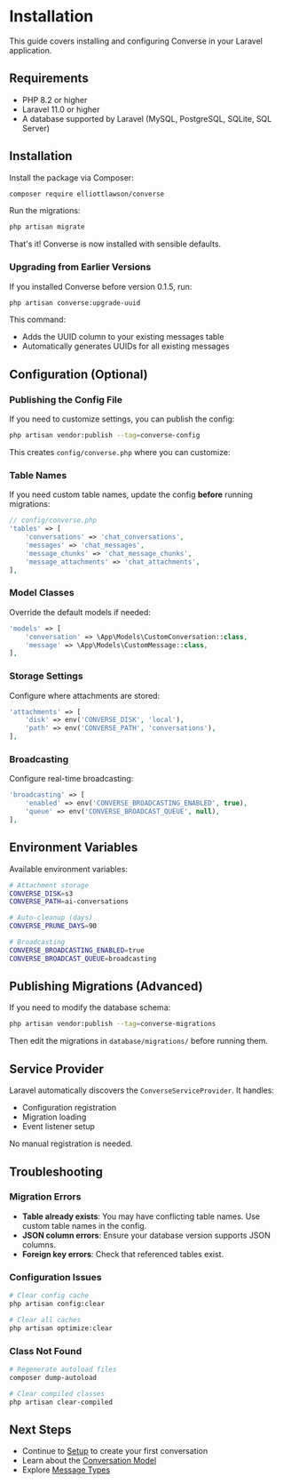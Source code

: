# Installation

This guide covers installing and configuring Converse in your Laravel application.

## Requirements

- PHP 8.2 or higher
- Laravel 11.0 or higher
- A database supported by Laravel (MySQL, PostgreSQL, SQLite, SQL Server)

## Installation

Install the package via Composer:

```bash
composer require elliottlawson/converse
```

Run the migrations:

```bash
php artisan migrate
```

That's it! Converse is now installed with sensible defaults.

### Upgrading from Earlier Versions

If you installed Converse before version 0.1.5, run:

```bash
php artisan converse:upgrade-uuid
```

This command:
- Adds the UUID column to your existing messages table
- Automatically generates UUIDs for all existing messages

## Configuration (Optional)

### Publishing the Config File

If you need to customize settings, you can publish the config:

```bash
php artisan vendor:publish --tag=converse-config
```

This creates `config/converse.php` where you can customize:

### Table Names

If you need custom table names, update the config **before** running migrations:

```php
// config/converse.php
'tables' => [
    'conversations' => 'chat_conversations',
    'messages' => 'chat_messages',
    'message_chunks' => 'chat_message_chunks', 
    'message_attachments' => 'chat_attachments',
],
```

### Model Classes

Override the default models if needed:

```php
'models' => [
    'conversation' => \App\Models\CustomConversation::class,
    'message' => \App\Models\CustomMessage::class,
],
```

### Storage Settings

Configure where attachments are stored:

```php
'attachments' => [
    'disk' => env('CONVERSE_DISK', 'local'),
    'path' => env('CONVERSE_PATH', 'conversations'),
],
```

### Broadcasting

Configure real-time broadcasting:

```php
'broadcasting' => [
    'enabled' => env('CONVERSE_BROADCASTING_ENABLED', true),
    'queue' => env('CONVERSE_BROADCAST_QUEUE', null),
],
```

## Environment Variables

Available environment variables:

```bash
# Attachment storage
CONVERSE_DISK=s3
CONVERSE_PATH=ai-conversations

# Auto-cleanup (days)
CONVERSE_PRUNE_DAYS=90

# Broadcasting
CONVERSE_BROADCASTING_ENABLED=true
CONVERSE_BROADCAST_QUEUE=broadcasting
```

## Publishing Migrations (Advanced)

If you need to modify the database schema:

```bash
php artisan vendor:publish --tag=converse-migrations
```

Then edit the migrations in `database/migrations/` before running them.

## Service Provider

Laravel automatically discovers the `ConverseServiceProvider`. It handles:
- Configuration registration
- Migration loading
- Event listener setup

No manual registration is needed.

## Troubleshooting

### Migration Errors

- **Table already exists**: You may have conflicting table names. Use custom table names in the config.
- **JSON column errors**: Ensure your database version supports JSON columns.
- **Foreign key errors**: Check that referenced tables exist.

### Configuration Issues

```bash
# Clear config cache
php artisan config:clear

# Clear all caches
php artisan optimize:clear
```

### Class Not Found

```bash
# Regenerate autoload files
composer dump-autoload

# Clear compiled classes
php artisan clear-compiled
```

## Next Steps

- Continue to [Setup](/guide/getting-started) to create your first conversation
- Learn about the [Conversation Model](/guide/conversations)
- Explore [Message Types](/guide/messages) 